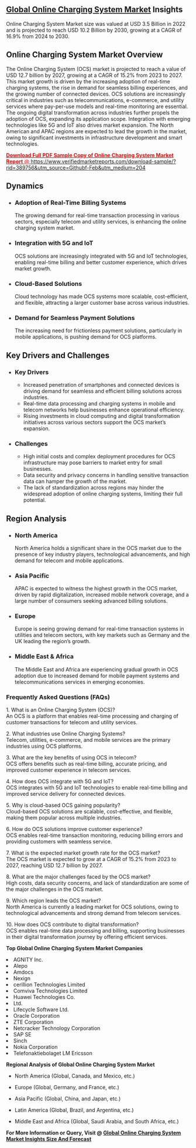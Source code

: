 <h2><a href="https://www.verifiedmarketreports.com/download-sample/?rid=389756&amp;utm_source=Githubf&amp;utm_medium=204" target="_blank">Global Online Charging System Market</a> Insights</h2><p>Online Charging System Market size was valued at USD 3.5 Billion in 2022 and is projected to reach USD 10.2 Billion by 2030, growing at a CAGR of 16.9% from 2024 to 2030.</p><p> <h2>Online Charging System Market Overview</h2> <p>The Online Charging System (OCS) market is projected to reach a value of USD 12.7 billion by 2027, growing at a CAGR of 15.2% from 2023 to 2027. This market growth is driven by the increasing adoption of real-time charging systems, the rise in demand for seamless billing experiences, and the growing number of connected devices. OCS solutions are increasingly critical in industries such as telecommunications, e-commerce, and utility services where pay-per-use models and real-time monitoring are essential. The ongoing digital transformation across industries further propels the adoption of OCS, expanding its application scope. Integration with emerging technologies like 5G and IoT also drives market expansion. The North American and APAC regions are expected to lead the growth in the market, owing to significant investments in infrastructure development and smart technologies.</p> <p><a href="#"><p><span class=""><span style="color: #ff0000;"><strong>Download Full PDF Sample Copy of Online Charging System Market Report</strong> @ </span><a href="https://www.verifiedmarketreports.com/download-sample/?rid=389756&amp;utm_source=Githubf-Feb&amp;utm_medium=204" target="_blank">https://www.verifiedmarketreports.com/download-sample/?rid=389756&amp;utm_source=Githubf-Feb&amp;utm_medium=204</a></span></p></a></p> <h2>Dynamics</h2> <ul> <li><h3>Adoption of Real-Time Billing Systems</h3> The growing demand for real-time transaction processing in various sectors, especially telecom and utility services, is enhancing the online charging system market.</li> <li><h3>Integration with 5G and IoT</h3> OCS solutions are increasingly integrated with 5G and IoT technologies, enabling real-time billing and better customer experience, which drives market growth.</li> <li><h3>Cloud-Based Solutions</h3> Cloud technology has made OCS systems more scalable, cost-efficient, and flexible, attracting a larger customer base across various industries.</li> <li><h3>Demand for Seamless Payment Solutions</h3> The increasing need for frictionless payment solutions, particularly in mobile applications, is pushing demand for OCS platforms.</li> </ul> <h2>Key Drivers and Challenges</h2> <ul> <li><h3>Key Drivers</h3> <ul> <li>Increased penetration of smartphones and connected devices is driving demand for seamless and efficient billing solutions across industries.</li> <li>Real-time data processing and charging systems in mobile and telecom networks help businesses enhance operational efficiency.</li> <li>Rising investments in cloud computing and digital transformation initiatives across various sectors support the OCS market’s expansion.</li> </ul> </li> <li><h3>Challenges</h3> <ul> <li>High initial costs and complex deployment procedures for OCS infrastructure may pose barriers to market entry for small businesses.</li> <li>Data security and privacy concerns in handling sensitive transaction data can hamper the growth of the market.</li> <li>The lack of standardization across regions may hinder the widespread adoption of online charging systems, limiting their full potential.</li> </ul> </li> </ul> <h2>Region Analysis</h2> <ul> <li><h3>North America</h3> North America holds a significant share in the OCS market due to the presence of key industry players, technological advancements, and high demand for telecom and mobile applications.</li> <li><h3>Asia Pacific</h3> APAC is expected to witness the highest growth in the OCS market, driven by rapid digitalization, increased mobile network coverage, and a large number of consumers seeking advanced billing solutions.</li> <li><h3>Europe</h3> Europe is seeing growing demand for real-time transaction systems in utilities and telecom sectors, with key markets such as Germany and the UK leading the region’s growth.</li> <li><h3>Middle East & Africa</h3> The Middle East and Africa are experiencing gradual growth in OCS adoption due to increased demand for mobile payment systems and telecommunications services in emerging economies.</li> </ul> <h3>Frequently Asked Questions (FAQs)</h3> <p>1. What is an Online Charging System (OCS)?<br> An OCS is a platform that enables real-time processing and charging of customer transactions for telecom and utility services.</p> <p>2. What industries use Online Charging Systems?<br> Telecom, utilities, e-commerce, and mobile services are the primary industries using OCS platforms.</p> <p>3. What are the key benefits of using OCS in telecom?<br> OCS offers benefits such as real-time billing, accurate pricing, and improved customer experience in telecom services.</p> <p>4. How does OCS integrate with 5G and IoT?<br> OCS integrates with 5G and IoT technologies to enable real-time billing and improved service delivery for connected devices.</p> <p>5. Why is cloud-based OCS gaining popularity?<br> Cloud-based OCS solutions are scalable, cost-effective, and flexible, making them popular across multiple industries.</p> <p>6. How do OCS solutions improve customer experience?<br> OCS enables real-time transaction monitoring, reducing billing errors and providing customers with seamless service.</p> <p>7. What is the expected market growth rate for the OCS market?<br> The OCS market is expected to grow at a CAGR of 15.2% from 2023 to 2027, reaching USD 12.7 billion by 2027.</p> <p>8. What are the major challenges faced by the OCS market?<br> High costs, data security concerns, and lack of standardization are some of the major challenges in the OCS market.</p> <p>9. Which region leads the OCS market?<br> North America is currently a leading market for OCS solutions, owing to technological advancements and strong demand from telecom services.</p> <p>10. How does OCS contribute to digital transformation?<br> OCS enables real-time data processing and billing, supporting businesses in their digital transformation journey by offering efficient services.</p> </p><p><strong>Top Global Online Charging System Market Companies</strong></p><div data-test-id=""><p><li>AGNITY Inc.</li><li> Alepo</li><li> Amdocs</li><li> Nexign</li><li> cerillion Technologies Limited</li><li> Comviva Technologies Limited</li><li> Huawei Technologies Co.</li><li>Ltd.</li><li> Lifecycle Software Ltd.</li><li> Oracle Corporation</li><li> ZTE Corporation</li><li> Netcracker Technology Corporation</li><li> SAP SE</li><li> Sinch</li><li> Nokia Corporation</li><li> Telefonaktiebolaget LM Ericsson</li></p><div><strong>Regional Analysis of&nbsp;Global Online Charging System Market</strong></div><ul><li dir="ltr"><p dir="ltr">North America&nbsp;(Global, Canada, and Mexico, etc.)</p></li><li dir="ltr"><p dir="ltr">Europe (Global, Germany, and France, etc.)</p></li><li dir="ltr"><p dir="ltr">Asia Pacific&nbsp;(Global, China, and Japan, etc.)</p></li><li dir="ltr"><p dir="ltr">Latin America&nbsp;(Global, Brazil, and Argentina, etc.)</p></li><li dir="ltr">Middle East and Africa&nbsp;(Global, Saudi Arabia, and South Africa, etc.)</li></ul><p><strong>For More Information or Query, Visit @&nbsp;</strong><strong><a href="https://www.verifiedmarketreports.com/product/online-charging-system-market/?utm_source=Githubf&amp;utm_medium=204" target="_blank">Global Online Charging System Market Insights Size And Forecast</a></strong></p></div>
